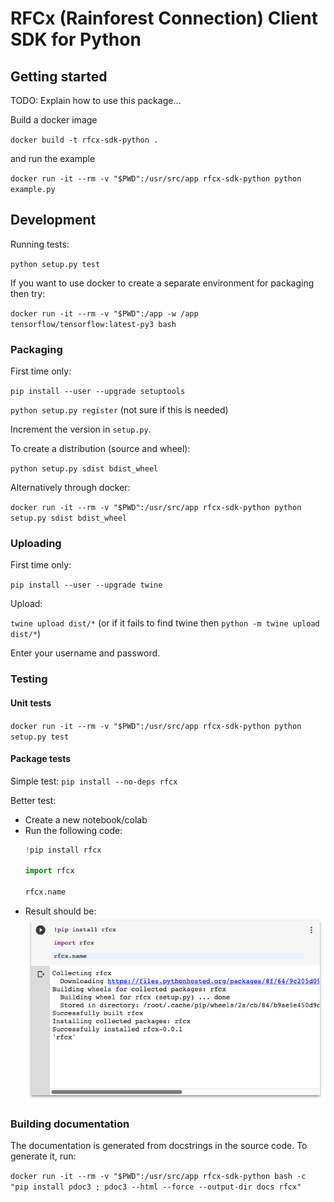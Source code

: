 # RFCx (Rainforest Connection) Client SDK for Python

## Getting started

TODO: Explain how to use this package...

Build a docker image

`docker build -t rfcx-sdk-python .`

and run the example

`docker run -it --rm -v "$PWD":/usr/src/app rfcx-sdk-python python example.py`

## Development

Running tests:

`python setup.py test`

If you want to use docker to create a separate environment for packaging then try:

`docker run -it --rm -v "$PWD":/app -w /app tensorflow/tensorflow:latest-py3 bash`


### Packaging

First time only:

`pip install --user --upgrade setuptools`

`python setup.py register`
(not sure if this is needed)

Increment the version in `setup.py`.

To create a distribution (source and wheel):

`python setup.py sdist bdist_wheel`

Alternatively through docker:

`docker run -it --rm -v "$PWD":/usr/src/app rfcx-sdk-python python setup.py sdist bdist_wheel`

### Uploading

First time only:

`pip install --user --upgrade twine`

Upload:

`twine upload dist/*` (or if it fails to find twine then `python -m twine upload dist/*`)

Enter your username and password.

### Testing

#### Unit tests

`docker run -it --rm -v "$PWD":/usr/src/app rfcx-sdk-python python setup.py test`

#### Package tests

Simple test: `pip install --no-deps rfcx`

Better test:
- Create a new notebook/colab
- Run the following code:
    ```python
    !pip install rfcx

    import rfcx

    rfcx.name
    ```
- Result should be:
    ![Example in colab](docs/images/package-test-colab.png?raw=true)


### Building documentation

The documentation is generated from docstrings in the source code. To generate
it, run:

`docker run -it --rm -v "$PWD":/usr/src/app rfcx-sdk-python bash -c "pip install pdoc3 ; pdoc3 --html --force --output-dir docs rfcx"`

